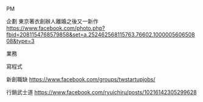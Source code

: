 PM

企劃
東京著衣創辦人離婚之後又一新作  
https://www.facebook.com/photo.php?fbid=2081154768579858&set=a.252462568115763.76602.100000560650808&type=3

業務

寫程式


新創職缺
https://www.facebook.com/groups/twstartupjobs/  

行銷武士道
https://www.facebook.com/ryuichiru/posts/10216142305299628  